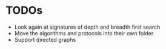 TODOs
=====

* Look again at signatures of depth and breadth first search
* Move the algorithms and protocols into their own folder
* Support directed graphs

